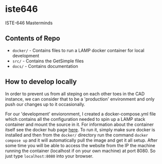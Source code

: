 # iste646
ISTE-646 Masterminds
## Contents of Repo
- `docker/` - Contains files to run a LAMP docker container for local development
- `src/` - Contains the GetSimple files
- `docs/` - Contains documentation


## How to develop locally
In order to prevent us from all steping on each other toes in the CAD instance, we can consider that to be a 'production' environment and only push our changes up to it occasionally.

For our 'development' envioronment, I created a docker-compose.yml file which contains all the configuration needed to spin up a LAMP stack container and mount the source in it. For information about the container itself see the docker hub page [here](https://hub.docker.com/r/mattrayner/lamp). To run it, simply make sure docker is installed and then from the `docker/` directory run the command `docker compose up` and it will automatically pull the image and get it all setup. After some time you will be able to access the website from the IP the machine running the container (localhost if on your own machine) at port 8080. So just type `localhost:8080` into your browser. 
